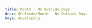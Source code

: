 ```yaml
---
title: Month - No Outside Days
desc: QCalendarMonth - No Outside Days
keys: developing
---
```


<example-viewer
  title="No Outside Days"
  file="MonthNoOutsideDays"
  codepen-title="QCalendarMonth"
/>
